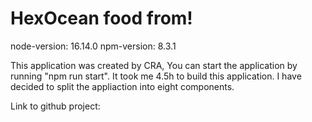 # HexOcean food from!

node-version: 16.14.0
npm-version: 8.3.1

This application was created by CRA, You can start the application by running "npm run start".
It took me 4.5h to build this application.
I have decided to split the appliaction into eight components.

Link to github project:
